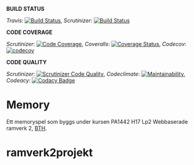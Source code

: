 **BUILD STATUS**

*Travis*: [![Build Status](https://travis-ci.org/bredsjomagnus/Memory.svg?branch=master)](https://travis-ci.org/bredsjomagnus/Memory), *Scrutinizer*: [![Build Status](https://scrutinizer-ci.com/g/bredsjomagnus/Memory/badges/build.png?b=master)](https://scrutinizer-ci.com/g/bredsjomagnus/Memory/build-status/master)


**CODE COVERAGE**

*Scrutinizer*: [![Code Coverage](https://scrutinizer-ci.com/g/bredsjomagnus/Memory/badges/coverage.png?b=master)](https://scrutinizer-ci.com/g/bredsjomagnus/Memory/?branch=master), *Coveralls*: [![Coverage Status](https://coveralls.io/repos/github/bredsjomagnus/Memory/badge.svg?branch=master)](https://coveralls.io/github/bredsjomagnus/Memory?branch=master), *Codecov*: [![codecov](https://codecov.io/gh/bredsjomagnus/Memory/branch/master/graph/badge.svg)](https://codecov.io/gh/bredsjomagnus/Memory)

<!-- *Codeclimate*: [![Test Coverage](https://api.codeclimate.com/v1/badges/fe43330227738fcde371/test_coverage)](https://codeclimate.com/github/bredsjomagnus/Memory/test_coverage) -->

**CODE QUALITY**

*Scrutinizer*: [![Scrutinizer Code Quality](https://scrutinizer-ci.com/g/bredsjomagnus/Memory/badges/quality-score.png?b=master)](https://scrutinizer-ci.com/g/bredsjomagnus/Memory/?branch=master), *Codeclimate*: [![Maintainability](https://api.codeclimate.com/v1/badges/fe43330227738fcde371/maintainability)](https://codeclimate.com/github/bredsjomagnus/Memory/maintainability), *Codeacy*: [![Codacy Badge](https://api.codacy.com/project/badge/Grade/59e45be9ec944a0b8b08992f61086b85)](https://www.codacy.com/app/bredsjomagnus/memory?utm_source=github.com&amp;utm_medium=referral&amp;utm_content=bredsjomagnus/memory&amp;utm_campaign=Badge_Grade)

# Memory

Ett memoryspel som byggs under kursen PA1442 H17 Lp2 Webbaserade ramverk 2, [BTH](https://www.bth.se/).
# ramverk2projekt
